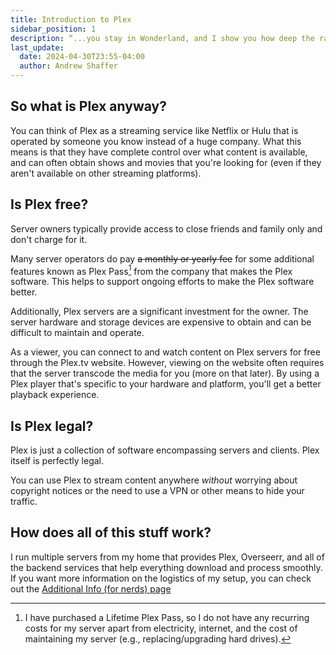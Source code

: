 ```yaml
---
title: Introduction to Plex
sidebar_position: 1
description: “...you stay in Wonderland, and I show you how deep the rabbit hole goes.”
last_update:
  date: 2024-04-30T23:55-04:00
  author: Andrew Shaffer
---
```


## So what is Plex anyway?

You can think of Plex as a streaming service like Netflix or Hulu that is operated by someone you know instead of a huge company. What this means is that they have complete control over what content is available, and can often obtain shows and movies that you're looking for (even if they aren't available on other streaming platforms).

## Is Plex free?

Server owners typically provide access to close friends and family only and don't charge for it.

Many server operators do pay ~~a monthly or yearly fee~~ for some additional features known as Plex Pass[^1] from the company that makes the Plex software. This helps to support ongoing efforts to make the Plex software better.

[^1]: I have purchased a Lifetime Plex Pass, so I do not have any recurring costs for my server apart from electricity, internet, and the cost of maintaining my server (e.g., replacing/upgrading hard drives).

Additionally, Plex servers are a significant investment for the owner. The server hardware and storage devices are expensive to obtain and can be difficult to maintain and operate.

As a viewer, you can connect to and watch content on Plex servers for free through the Plex.tv website. However, viewing on the website often requires that the server transcode the media for you (more on that later). By using a Plex player that's specific to your hardware and platform, you'll get a better playback experience.

## Is Plex legal?

Plex is just a collection of software encompassing servers and clients. Plex itself is perfectly legal.

You can use Plex to stream content anywhere *without* worrying about copyright notices or the need to use a VPN or other means to hide your traffic.

## How does all of this stuff work?

I run multiple servers from my home that provides Plex, Overseerr, and all of the backend services that help everything download and process smoothly. If you want more information on the logistics of my setup, you can check out the [Additional Info (for nerds) page](/info-for-nerds)
